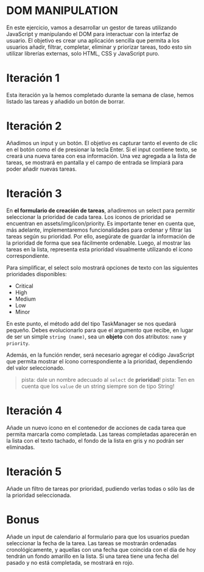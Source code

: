 # DOM MANIPULATION

En este ejercicio, vamos a desarrollar un gestor de tareas utilizando JavaScript y manipulando el DOM para interactuar con la interfaz de usuario. El objetivo es crear una aplicación sencilla que permita a los usuarios añadir, filtrar, completar, eliminar y priorizar tareas, todo esto sin utilizar librerías externas, solo HTML, CSS y JavaScript puro.


# Iteración 1

Esta iteración ya la hemos completado durante la semana de clase, hemos listado las tareas y añadido un botón de borrar.


# Iteración 2

Añadimos un input y un botón. El objetivo es capturar tanto el evento de clic en el botón como el de presionar la tecla Enter. Si el input contiene texto, se creará una nueva tarea con esa información. Una vez agregada a la lista de tareas, se mostrará en pantalla y el campo de entrada se limpiará para poder añadir nuevas tareas.

# Iteración 3

En **el formulario de creación de tareas**, añadiremos un select para permitir seleccionar la prioridad de cada tarea. Los íconos de prioridad se encuentran en assets/img/icon/priority. Es importante tener en cuenta que, más adelante, implementaremos funcionalidades para ordenar y filtrar las tareas según su prioridad. Por ello, asegúrate de guardar la información de la prioridad de forma que sea fácilmente ordenable. Luego, al mostrar las tareas en la lista, representa esta prioridad visualmente utilizando el ícono correspondiente.

Para simplificar, el select solo mostrará opciones de texto con las siguientes prioridades disponibles:

- Critical
- High
- Medium
- Low
- Minor

En este punto, el método add del tipo TaskManager se nos quedará pequeño. Debes evolucionarlo para que el argumento que recibe, en lugar de ser un simple `string (name)`, sea un **objeto** con dos atributos: `name` y `priority`.

Además, en la función render, será necesario agregar el código JavaScript que permita mostrar el ícono correspondiente a la prioridad, dependiendo del valor seleccionado.

> pista: dale un nombre adecuado al `select` de **prioridad**!
> pista: Ten en cuenta que los `value` de un string siempre son de tipo String!

# Iteración 4

Añade un nuevo ícono en el contenedor de acciones de cada tarea que permita marcarla como completada. Las tareas completadas aparecerán en la lista con el texto tachado, el fondo de la lista en gris y no podrán ser eliminadas.


# Iteración 5

Añade un filtro de tareas por prioridad, pudiendo verlas todas o sólo las de la prioridad seleccionada.

# Bonus

Añade un input de calendario al formulario para que los usuarios puedan seleccionar la fecha de la tarea. Las tareas se mostrarán ordenadas cronológicamente, y aquellas con una fecha que coincida con el día de hoy tendrán un fondo amarillo en la lista. Si una tarea tiene una fecha del pasado y no está completada, se mostrará en rojo.